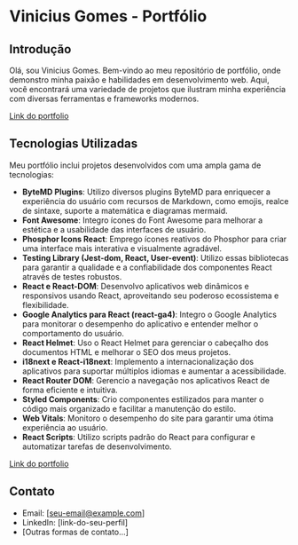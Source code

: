 # Vinicius Gomes - Portfólio

## Introdução

Olá, sou Vinicius Gomes. Bem-vindo ao meu repositório de portfólio, onde demonstro minha paixão e habilidades em desenvolvimento web. Aqui, você encontrará uma variedade de projetos que ilustram minha experiência com diversas ferramentas e frameworks modernos.


[Link do portfolio](https://viniciusgomes.tech)

## Tecnologias Utilizadas

Meu portfólio inclui projetos desenvolvidos com uma ampla gama de tecnologias:

- **ByteMD Plugins**: Utilizo diversos plugins ByteMD para enriquecer a experiência do usuário com recursos de Markdown, como emojis, realce de sintaxe, suporte a matemática e diagramas mermaid.
- **Font Awesome**: Integro ícones do Font Awesome para melhorar a estética e a usabilidade das interfaces de usuário.
- **Phosphor Icons React**: Emprego ícones reativos do Phosphor para criar uma interface mais interativa e visualmente agradável.
- **Testing Library (Jest-dom, React, User-event)**: Utilizo essas bibliotecas para garantir a qualidade e a confiabilidade dos componentes React através de testes robustos.
- **React e React-DOM**: Desenvolvo aplicativos web dinâmicos e responsivos usando React, aproveitando seu poderoso ecossistema e flexibilidade.
- **Google Analytics para React (react-ga4)**: Integro o Google Analytics para monitorar o desempenho do aplicativo e entender melhor o comportamento do usuário.
- **React Helmet**: Uso o React Helmet para gerenciar o cabeçalho dos documentos HTML e melhorar o SEO dos meus projetos.
- **i18next e React-i18next**: Implemento a internacionalização dos aplicativos para suportar múltiplos idiomas e aumentar a acessibilidade.
- **React Router DOM**: Gerencio a navegação nos aplicativos React de forma eficiente e intuitiva.
- **Styled Components**: Crio componentes estilizados para manter o código mais organizado e facilitar a manutenção do estilo.
- **Web Vitals**: Monitoro o desempenho do site para garantir uma ótima experiência ao usuário.
- **React Scripts**: Utilizo scripts padrão do React para configurar e automatizar tarefas de desenvolvimento.

[Link do portfolio](https://viniciusgomes.tech)

## Contato

- Email: [seu-email@example.com]
- LinkedIn: [link-do-seu-perfil]
- [Outras formas de contato...]
